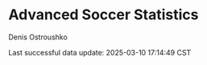 # Advanced Soccer Statistics
Denis Ostroushko

<!-- gfm -->

Last successful data update: 2025-03-10 17:14:49 CST
